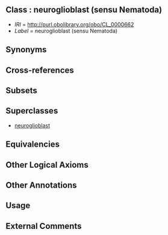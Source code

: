 
## Class : neuroglioblast (sensu Nematoda)

 * *IRI* = http://purl.obolibrary.org/obo/CL_0000662
 * *Label* = neuroglioblast (sensu Nematoda)

## Synonyms


## Cross-references


## Subsets


## Superclasses

 * [neuroglioblast](../../CL/68/CL_0000468.md)

## Equivalencies


## Other Logical Axioms


## Other Annotations


## Usage


## External Comments

